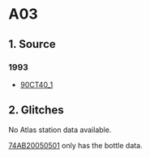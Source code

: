 # A03
## 1. Source
### 1993
+ [90CT40_1](https://cchdo.ucsd.edu/cruise/90CT40_1)

## 2. Glitches

No Atlas station data available.

[74AB20050501](https://cchdo.ucsd.edu/cruise/74AB20050501) only has
the bottle data.

